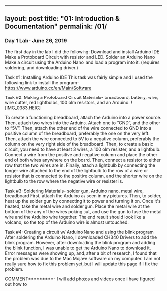 
---
layout: post
title:  "01: Introduction & Documentation"
permalink: /01/
---

### Day 1 Lab- June 26, 2019
The first day in the lab I did the following:
Download and install Arduino IDE 
Make a Protoboard Circuit with resistor and LED. 
Solder an Arduino Nano
Make a circuit using the Arduino Nano, and load a program into it. (requires soldering, and downloading driver.)


Task #1: Installing Arduino IDE This task was fairly simple and I used the following link to install the program- https://www.arduino.cc/en/Main/Software

Task #2: Making a Protoboard Circuit Materials- breadboard, battery, wire, wire cutter, red lightbulbs, 100 olm resistors, and an Arduino.
![IMG_0383.HEIC]


To create a functioning breadboard, attach the Arduino into a power source. Then, attach two wires into the Arduino. Attach one to “GND”, and the other to “5V”. Then, attach the other end of the wire connected to GND into a positive column of the breadboard, preferably the one on the very left. Then, attach the wire connected to 5V to a negative column, preferably the column on the very right side of the breadboard. Then, to create a basic circuit, you need to have at least 3 wires, a 100 olm resister, and a lightbulb. Connect a wire from the positive and negative column and place the other end of both wires anywhere on the board. Then, connect a resistor to either row that the two wires are in. Finally, attach a lightbulb by connecting the longer wire attached to the end of the lightbulb to the row of a wire or resistor that is connected to the positive column, and the shorter wire on the lightbulb to the row where the negative wire or resister is.

Task #3: Soldering Materials- solder gun, Arduino nano, metal wire, breadboard
First, attach the Arduino as seen in my pictures. Then, to solder, heat up the solder gun by connecting it to power and turning it on. Once it's heated, take the metal wire and solder gun. Place the metal wire at the bottom of the any of the wires poking out, and use the gun to fuse the metal wire and the Arduino wire together. The end result should look like a volcano, so the top of the Arduino wire is almost untouched.

Task #4: Creating a circuit w/ Arduino Nano and using the blink program 
After soldering the Arduino Nano, I downloaded CH340 Drivers to add the blink program. However, after downloading the blink program and adding the blink function, I was unable to get the Arduino Nano to download it. Error messages were showing up, and, after a bit of research, I found that the problem was due to the Mac Mojave software on my computer. I am not really sure how to fix this problem yet, but I will update this page if I fix the problem.


COMMENT*********- I will add photos and videos once i have figured out how to

